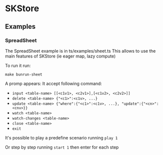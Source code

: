 # SKStore

## Examples

### SpreadSheet

The SpreadSheet example is in ts/examples/sheet.ts
This allows to use the main features of SKStore (ie eager map, lazy compute)

To run it run:

```
make bunrun-sheet
```

A promp appears:
It accept following command:

- `input <table-name> [[<c1v1>, <c2v1>],[<c1v2>, <c2v2>]]`
- `delete <table-name> {"<c1>":<c1v>, ...}`
- `update <table-name> {"where":{"<c1>":<c1v>, ...}, "update":{"<cn>":<cnv>}}`
- `watch <table-name>`
- `watch-changes <table-name>`
- `close <table-name>`
- `exit`

It's possible to play a predefine scenario running `play 1`

Or step by step running `start 1` then enter for each step